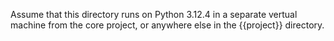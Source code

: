 Assume that this directory runs on Python 3.12.4 in a separate vertual machine from the core project, or anywhere else in the {{project}} directory.